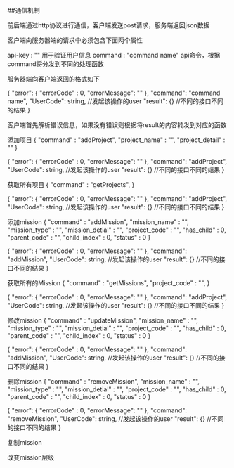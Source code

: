 
##通信机制

前后端通过http协议进行通信，客户端发送post请求，服务端返回json数据

客户端向服务器端的请求中必须包含下面两个属性

api-key : ""                 用于验证用户信息
command : "command name"     api命令，根据command将分发到不同的处理函数

服务器端向客户端返回的格式如下

{
    "error": {
        "errorCode" : 0,
        "errorMessage": ""
    },
    "command": "command name",
    "UserCode": string,      //发起该操作的user
    "result": {}             //不同的接口不同的结果
}

客户端首先解析错误信息，如果没有错误则根据将result的内容转发到对应的函数


添加项目
{
    "command" : "addProject",
    "project_name" : "",
    "project_detail" : ""
}

{
    "error": {
        "errorCode" : 0,
        "errorMessage": ""
    },
    "command": "addProject",
    "UserCode": string,      //发起该操作的user
    "result": {}             //不同的接口不同的结果
}

获取所有项目
{
    "command" : "getProjects",
}

{
    "error": {
        "errorCode" : 0,
        "errorMessage": ""
    },
    "command": "addProject",
    "UserCode": string,      //发起该操作的user
    "result": {}             //不同的接口不同的结果
}

添加mission
{
    "command" : "addMission",
    "mission_name" : "",
    "mission_type" : "",
    "mission_detial" : "",
    "project_code" : "",
    "has_child" : 0,
    "parent_code" : "",
    "child_index" : 0,
    "status" : 0
}

{
    "error": {
        "errorCode" : 0,
        "errorMessage": ""
    },
    "command": "addMission",
    "UserCode": string,      //发起该操作的user
    "result": {}             //不同的接口不同的结果
}

获取所有的Mission
{
    "command" : "getMissions",
    "project_code" : "",
}

{
    "error": {
        "errorCode" : 0,
        "errorMessage": ""
    },
    "command": "addProject",
    "UserCode": string,      //发起该操作的user
    "result": {}             //不同的接口不同的结果
}


修改mission
{
    "command" : "updateMission",
    "mission_name" : "",
    "mission_type" : "",
    "mission_detial" : "",
    "project_code" : "",
    "has_child" : 0,
    "parent_code" : "",
    "child_index" : 0,
    "status" : 0
}

{
    "error": {
        "errorCode" : 0,
        "errorMessage": ""
    },
    "command": "addMission",
    "UserCode": string,      //发起该操作的user
    "result": {}             //不同的接口不同的结果
}


删除mission
{
    "command" : "removeMission",
    "mission_name" : "",
    "mission_type" : "",
    "mission_detial" : "",
    "project_code" : "",
    "has_child" : 0,
    "parent_code" : "",
    "child_index" : 0,
    "status" : 0
}

{
    "error": {
        "errorCode" : 0,
        "errorMessage": ""
    },
    "command": "removeMission",
    "UserCode": string,      //发起该操作的user
    "result": {}             //不同的接口不同的结果
}

复制mission

改变mission层级



